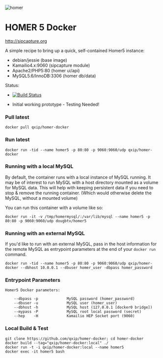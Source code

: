 
![homer](http://i.imgur.com/ViXcGAD.png)

# HOMER 5 Docker
http://sipcapture.org

A simple recipe to bring up a quick, self-contained Homer5 instance:

* debian/jessie (base image)
* Kamailio4.x:9060 (sipcapture module)
* Apache2/PHP5:80 (homer ui/api)
* MySQL5.6/InnoDB:3306 (homer db/data)

Status: 

* [![Build Status](https://travis-ci.org/QXIP/homer-docker.svg?branch=master)](https://travis-ci.org/QXIP/homer-docker)

* Initial working prototype - Testing Needed!
 
### Pull latest
```
docker pull qxip/homer-docker
```

### Run latest
```
docker run -tid --name homer5 -p 80:80 -p 9060:9060/udp qxip/homer-docker
```

### Running with a local MySQL

By default, the container runs with a local instance of MySQL running. It may be of interest to run MySQL with a host directory mounted as a volume for MySQL data. This will help with keeping persistent data if you need to stop & remove the running container. (Which would otherwise delete the MySQL, without a mounted volume)

You can run this container with a volume like so:

```
docker run -it -v /tmp/homermysql/:/var/lib/mysql --name homer5 -p 80:80 -p 9060:9060/udp dougbtv/homer5
```

### Running with an external MySQL

If you'd like to run with an external MySQL, pass in the host information for the remote MySQL as entrypoint parameters at the end of your `docker run` command.

```
docker run -tid --name homer5 -p 80:80 -p 9060:9060/udp qxip/homer-docker --dbhost 10.0.0.1 --dbuser homer_user -dbpass homer_password
```

### Entrypoint Parameters

```
Homer5 Docker parameters:

    --dbpass -p             MySQL password (homer_password)
    --dbuser -u             MySQL user (homer_user)
    --dbhost -h             MySQL host (127.0.0.1 [docker0 bridge])
    --mypass -P             MySQL root local password (secret)
    --hep    -H             Kamailio HEP Socket port (9060)
```

### Local Build & Test
```
git clone https://github.com/qxip/homer-docker; cd homer-docker
docker build --tag="qxip/homer-docker:local" ./
docker run -t -i qxip/homer-docker:local --name homer5
docker exec -it homer5 bash
```


